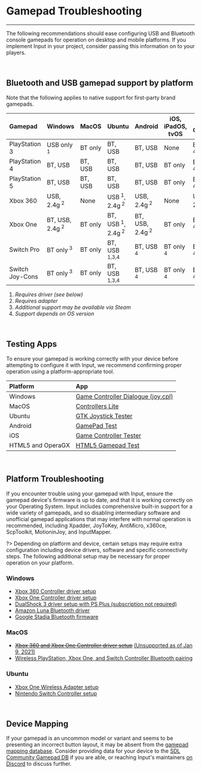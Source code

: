 # Gamepad Troubleshooting

---

The following recommendations should ease configuring USB and Bluetooth console gamepads for operation on desktop and mobile platforms. If you implement Input in your project, consider passing this information on to your players.

&nbsp;

## Bluetooth and USB gamepad support by platform

Note that the following applies to native support for first-party brand gamepads. 

|Gamepad         |Windows                   |MacOS      |Ubuntu                                 |Android                   |iOS, iPadOS, tvOS   |HTML5, OperaGX        |
|:---------------|--------------------------|-----------|---------------------------------------|--------------------------|--------------------|----------------------|
|PlayStation 3   |USB only<sup> 1</sup>     |BT only    |BT, USB                                |BT, USB                   |None                |BT, USB<sup> 4</sup>  |
|PlayStation 4   |BT, USB                   |BT, USB    |BT, USB                                |BT, USB                   |BT only             |BT, USB<sup> 4</sup>  |
|PlayStation 5   |BT, USB                   |BT, USB    |BT, USB                                |BT, USB                   |BT only             |BT, USB<sup> 4</sup>  |
|Xbox 360        |USB, 2.4g<sup> 2</sup>    |None       |USB<sup> 1</sup>, 2.4g<sup> 2</sup>    |USB, 2.4g<sup> 2</sup>    |None                |USB, 2.4g<sup> 2</sup>|
|Xbox One        |BT, USB, 2.4g<sup> 2</sup>|BT only    |BT, USB<sup> 1</sup>, 2.4g<sup> 2</sup>|BT, USB, 2.4g<sup> 2</sup>|BT only             |BT, USB<sup> 4</sup>, 2.4g<sup> 2</sup>|
|Switch Pro      |BT only<sup> 3</sup>      |BT only    |BT, USB<sup> 1,3,4</sup>               |BT, USB<sup> 4</sup>      |BT only<sup> 4</sup>|BT, USB<sup> 4</sup> |
|Switch Joy-Cons |BT only<sup> 3</sup>      |BT only    |BT, USB<sup> 1,3,4</sup>               |BT, USB<sup> 4</sup>      |BT only<sup> 4</sup>|BT, USB<sup> 4</sup> |

1. _Requires driver _(see below)__
2. _Requires adapter_
3. _Additional support may be available via Steam_
4. _Support depends on OS version_

&nbsp;

## Testing Apps

To ensure your gamepad is working correctly with your device before attempting to configure it with Input, we recommend confirming proper operation using a platform-appropriate tool.

| Platform           | App  |
|:-------------------|:-----|
| Windows            | [Game Controller Dialogue (joy.cpl)](https://support.microsoft.com/en-ca/help/831361/how-to-troubleshoot-game-controllers-in-microsoft-games#section-2)|
| MacOS              | [Controllers Lite](https://itunes.apple.com/us/app/controllers-lite/id673660806)|
| Ubuntu             | [GTK Joystick Tester](https://installati.one/install-jstest-gtk-ubuntu-20-04/)|
| Android            | [GamePad Test](https://play.google.com/store/apps/details?id=com.zhangyangjing.gamepadtest)|
| iOS                | [Game Controller Tester](https://itunes.apple.com/us/app/game-controller-tester/id859236726)|
| HTML5 and OperaGX  | [HTML5 Gamepad Test](https://greggman.github.io/html5-gamepad-test/)|

&nbsp;

## Platform Troubleshooting

If you encounter trouble using your gamepad with Input, ensure the gamepad device's firmware is up to date, and that it is working correctly on your Operating System. Input includes comprehensive built-in support for a wide variety of gamepads, and so disabling intermediary software and unofficial gamepad applications that may interfere with normal operation is recommended, including Xpadder, JoyToKey, AntiMicro, x360ce, ScpToolkit, MotioninJoy, and InputMapper. 

?> Depending on platform and device, certain setups may require extra configuration including device drivers, software and specific connectivity steps. The following additional setup may be necessary for proper operation on your platform.

### Windows
- [Xbox 360 Controller driver setup](https://support.xbox.com/help/xbox-360/xbox-on-windows/accessories/xbox-controller-for-windows-setup)
- [Xbox One Controller driver setup](https://support.xbox.com/help/hardware-network/controller/connect-xbox-wireless-controller-to-pc)
- [DualShock 3 driver setup with PS Plus (subscription not required)](https://www.playstation.com/en-ca/support/subscriptions/ps-plus-pc/)
- [Amazon Luna Bluetooth driver](https://www.amazon.com/gp/help/customer/display.html?nodeId=GZCT4CTFHXLHEB9T)
- [Google Stadia Bluetooth firmware](https://stadia.google.com/controller/)

### MacOS
- ~~[Xbox 360 and Xbox One Controller driver setup](https://github.com/360Controller/360Controller/releases)~~ [(Unsupported as of Jan 9, 2021)](https://github.com/360Controller/360Controller/issues/1139)
- [Wireless PlayStation, Xbox One, and Switch Controller Bluetooth pairing](https://support.apple.com/en-us/HT210414#mac)

### Ubuntu
- [Xbox One Wireless Adapter setup](https://medusalix.github.io/xow/)
- [Nintendo Switch Controller setup](https://github.com/nicman23/dkms-hid-nintendo)

&nbsp;

## Device Mapping

If your gamepad is an uncommon model or variant and seems to be presenting an incorrect button layout, it may be absent from the [gamepad mapping database](Controller-Mapping). Consider providing data for your device to the [SDL Community Gamepad DB](https://github.com/gabomdq/SDL_GameControllerDB) if you are able, or reaching Input's maintainers [on Discord](https://discord.gg/8krYCqr) to discuss further.
